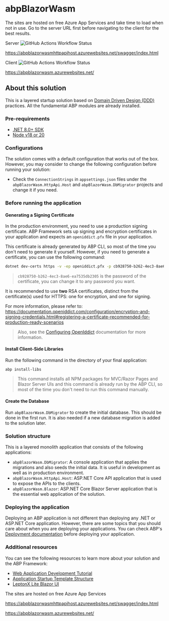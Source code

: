 # abpBlazorWasm

The sites are hosted on free Azure App Services and take time to load when not in use. Go to the server URL first before navigating to the client for the best results.

Server 
![GitHub Actions Workflow Status](https://img.shields.io/github/actions/workflow/status/donpotts/abpBlazorWasm/.github/workflows/abpblazorwasmhttpapihost.yml?logo=github)

https://abpblazorwasmhttpapihost.azurewebsites.net/swagger/index.html

Client 
![GitHub Actions Workflow Status](https://img.shields.io/github/actions/workflow/status/donpotts/abpBlazorWasm/.github/workflows/abpblazorwasm.yml?logo=github)

https://abpblazorwasm.azurewebsites.net/

## About this solution

This is a layered startup solution based on [Domain Driven Design (DDD)](https://docs.abp.io/en/abp/latest/Domain-Driven-Design) practices. All the fundamental ABP modules are already installed. 

### Pre-requirements

* [.NET 8.0+ SDK](https://dotnet.microsoft.com/download/dotnet)
* [Node v18 or 20](https://nodejs.org/en)

### Configurations

The solution comes with a default configuration that works out of the box. However, you may consider to change the following configuration before running your solution:

* Check the `ConnectionStrings` in `appsettings.json` files under the `abpBlazorWasm.HttpApi.Host` and `abpBlazorWasm.DbMigrator` projects and change it if you need.

### Before running the application

#### Generating a Signing Certificate

In the production environment, you need to use a production signing certificate. ABP Framework sets up signing and encryption certificates in your application and expects an `openiddict.pfx` file in your application.

This certificate is already generated by ABP CLI, so most of the time you don't need to generate it yourself. However, if you need to generate a certificate, you can use the following command:

```bash
dotnet dev-certs https -v -ep openiddict.pfx -p cb928750-b262-4ec3-8ae6-ea7535db2305
```

> `cb928750-b262-4ec3-8ae6-ea7535db2305` is the password of the certificate, you can change it to any password you want.

It is recommended to use **two** RSA certificates, distinct from the certificate(s) used for HTTPS: one for encryption, and one for signing.

For more information, please refer to: https://documentation.openiddict.com/configuration/encryption-and-signing-credentials.html#registering-a-certificate-recommended-for-production-ready-scenarios

> Also, see the [Configuring OpenIddict](https://docs.abp.io/en/abp/latest/Deployment/Configuring-OpenIddict#production-environment) documentation for more information.

#### Install Client-Side Libraries

Run the following command in the directory of your final application:

```bash
abp install-libs
```

> This command installs all NPM packages for MVC/Razor Pages and Blazor Server UIs and this command is already run by the ABP CLI, so most of the time you don't need to run this command manually.

#### Create the Database

Run `abpBlazorWasm.DbMigrator` to create the initial database. This should be done in the first run. It is also needed if a new database migration is added to the solution later.

### Solution structure

This is a layered monolith application that consists of the following applications:

* `abpBlazorWasm.DbMigrator`: A console application that applies the migrations and also seeds the initial data. It is useful in development as well as in production environment.
* `abpBlazorWasm.HttpApi.Host`: ASP.NET Core API application that is used to expose the APIs to the clients.
* `abpBlazorWasm.Blazor`: ASP.NET Core Blazor Server application that is the essential web application of the solution.

### Deploying the application

Deploying an ABP application is not different than deploying any .NET or ASP.NET Core application. However, there are some topics that you should care about when you are deploying your applications. You can check ABP's [Deployment documentation](https://docs.abp.io/en/abp/latest/Deployment/Index) before deploying your application.

### Additional resources

You can see the following resources to learn more about your solution and the ABP Framework:

* [Web Application Development Tutorial](https://docs.abp.io/en/abp/latest/Tutorials/Part-1)
* [Application Startup Template Structure](https://docs.abp.io/en/abp/latest/Startup-Templates/Application)
* [LeptonX Lite Blazor UI](https://docs.abp.io/en/abp/latest/Themes/LeptonXLite/Blazor?UI=Blazor)


The sites are hosted on free Azure App Services

https://abpblazorwasmhttpapihost.azurewebsites.net/swagger/index.html

https://abpblazorwasm.azurewebsites.net/

